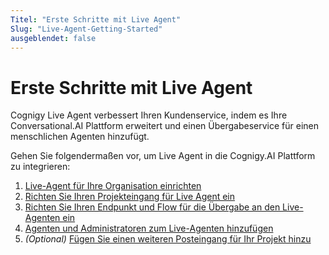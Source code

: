 ```yaml
---
Titel: "Erste Schritte mit Live Agent" 
Slug: "Live-Agent-Getting-Started" 
ausgeblendet: false 
---
```


# Erste Schritte mit Live Agent

Cognigy Live Agent verbessert Ihren Kundenservice, indem es Ihre Conversational.AI Plattform erweitert und einen Übergabeservice für einen menschlichen Agenten hinzufügt.

Gehen Sie folgendermaßen vor, um Live Agent in die Cognigy.AI Plattform zu integrieren:

1. [Live-Agent für Ihre Organisation einrichten](live-agent-setup/live-agent-setup-org.md)
2. [Richten Sie Ihren Projekteingang für Live Agent ein](live-agent-setup/live-agent-setup-inbox.md)
3. [Richten Sie Ihren Endpunkt und Flow für die Übergabe an den Live-Agenten ein](live-agent-setup/live-agent-setup-handover.md)
4. [Agenten und Administratoren zum Live-Agenten hinzufügen](live-agent-setup/live-agent-setup-agents.md)
5. _(Optional)_ [Fügen Sie einen weiteren Posteingang für Ihr Projekt hinzu](live-agent-setup/live-agent-setup-additional-inbox.md)